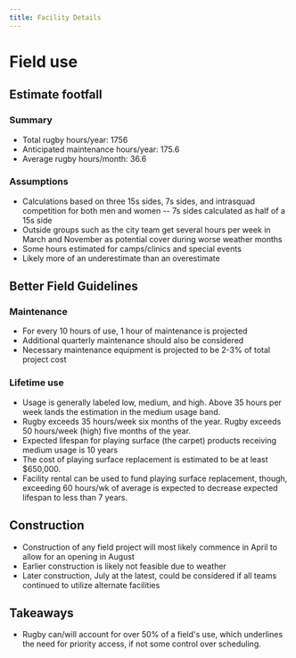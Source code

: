 ```yaml
---
title: Facility Details
---
```

# Field use
## Estimate footfall
### Summary
- Total rugby hours/year: 1756
- Anticipated maintenance hours/year: 175.6
- Average rugby hours/month: 36.6
### Assumptions
- Calculations based on three 15s sides, 7s sides, and intrasquad competition for both men and women
-- 7s sides calculated as half of a 15s side
- Outside groups such as the city team get several hours per week in March and November as potential cover during worse weather months
- Some hours estimated for camps/clinics and special events
- Likely more of an underestimate than an overestimate

## Better Field Guidelines
### Maintenance
- For every 10 hours of use, 1 hour of maintenance is projected
- Additional quarterly maintenance should also be considered
- Necessary maintenance equipment is projected to be 2-3% of total project cost
### Lifetime use
- Usage is generally labeled low, medium, and high. Above 35 hours per week lands the estimation in the medium usage band. 
- Rugby exceeds 35 hours/week six months of the year. Rugby exceeds 50 hours/week (high) five months of the year. 
- Expected lifespan for playing surface (the carpet) products receiving medium usage is 10 years 
- The cost of playing surface replacement is estimated to be at least $650,000.
- Facility rental can be used to fund playing surface replacement, though, exceeding 60 hours/wk of average is expected to decrease expected lifespan to less than 7 years.

## Construction
- Construction of any field project will most likely commence in April to allow for an opening in August
- Earlier construction is likely not feasible due to weather
- Later construction, July at the latest, could be considered if all teams continued to utilize alternate facilities 

## Takeaways
- Rugby can/will account for over 50% of a field's use, which underlines the need for priority access, if not some control over scheduling.
